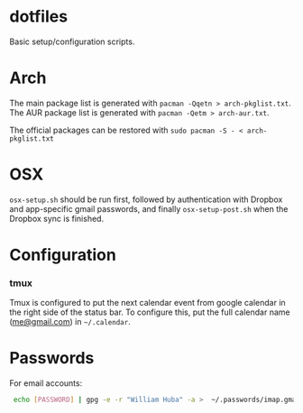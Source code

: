 # dotfiles
Basic setup/configuration scripts.

# Arch
The main package list is generated with `pacman -Qqetn > arch-pkglist.txt`. The AUR package list is generated with `pacman -Qetm > arch-aur.txt`.

The official packages can be restored with `sudo pacman -S - < arch-pkglist.txt`

# OSX
`osx-setup.sh` should be run first, followed by authentication with Dropbox and app-specific gmail passwords, and finally `osx-setup-post.sh` when the Dropbox sync is finished.

# Configuration
### tmux
Tmux is configured to put the next calendar event from google calendar in the right side of the status bar.
To configure this, put the full calendar name (me@gmail.com) in `~/.calendar`.

# Passwords

For email accounts:
```bash
 echo [PASSWORD] | gpg -e -r "William Huba" -a >  ~/.passwords/imap.gmail.com/[ADDRESS].gpg
```
